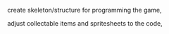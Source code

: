 create skeleton/structure for programming the game,	

adjust collectable items and spritesheets to the code,
